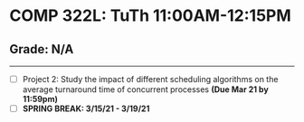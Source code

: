 # COMP 322L: TuTh 11:00AM-12:15PM

## Grade: N/A

***

- [ ] Project 2: Study the impact of different scheduling algorithms on the average turnaround time of concurrent processes **(Due Mar 21 by 11:59pm)**
- [ ] **SPRING BREAK: 3/15/21 - 3/19/21**
